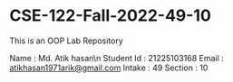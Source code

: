 # CSE-122-Fall-2022-49-10
This is an OOP Lab Repository


Name : Md. Atik hasan\n
Student Id : 21225103168
Email : atikhasan1971arik@gmail.com
Intake : 49
Section : 10
